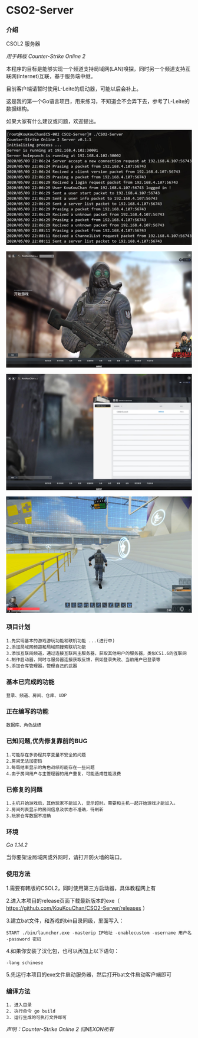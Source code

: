 # CSO2-Server

### 介绍

CSOL2 服务器

*用于韩版 Counter-Strike Online 2*

本程序的目标是能够实现一个频道支持局域网(LAN)嗅探，同时另一个频道支持互联网(Internet)互联，基于服务端中继。

目前客户端请暂时使用L-Leite的启动器，可能以后会补上。

这是我的第一个Go语言项目，用来练习，不知道会不会弄下去，参考了L-Leite的数据结构。

如果大家有什么建议或问题，欢迎提出。

![Image](./photos/main.png)

![Image](./photos/intro.png)

![Image](./photos/channel.png)

![Image](./photos/ingame.jpg)

### 项目计划

    1.先实现基本的游戏游玩功能和联机功能 ...(进行中)
    2.添加局域网频道和局域网搜索联机功能
    3.添加互联网频道，通过连接互联网主服务器，获取其他用户的服务器，类似CS1.6的互联网
    4.制作启动器，同时与服务器连接获取反馈，例如登录失败、当前用户已登录等
    5.添加仓库管理器，管理自己的武器

### 基本已完成的功能

    登录、频道、房间、仓库、UDP

### 正在编写的功能

    数据库、角色战绩

### 已知问题,优先修复靠前的BUG

    1.可能存在多协程共享变量不安全的问题
    2.房间无法加密码
    3.每局结束显示的角色战绩可能存在一些问题
    4.由于房间用户与主管理器的用户重复，可能造成性能浪费

### 已修复的问题

    1.主机开始游戏后，其他玩家不能加入，显示超时。需要和主机一起开始游戏才能加入。
    2.房间列表显示的房间信息及状态不准确，待刷新
    3.玩家仓库数据不准确

### 环境

*Go 1.14.2*

当你要架设局域网或外网时，请打开防火墙的端口。

### 使用方法

1.需要有韩版的CSOL2，同时使用第三方启动器，具体教程网上有

2.进入本项目的release页面下载最新版本的exe（ https://github.com/KouKouChan/CSO2-Server/releases ）

3.建立bat文件，和游戏的bin目录同级，里面写入：

    START ./bin/launcher.exe -masterip IP地址 -enablecustom -username 用户名 -password 密码

4.如果你安装了汉化包，也可以再加上以下语句：

    -lang schinese

5.先运行本项目的exe文件启动服务器，然后打开bat文件启动客户端即可

### 编译方法

    1. 进入目录
    2. 执行命令 go build
    3. 运行生成的可执行文件即可

*声明：Counter-Strike Online 2 归NEXON所有*
